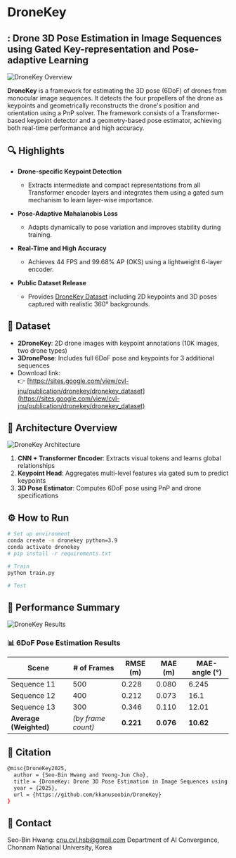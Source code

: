 # DroneKey
## : Drone 3D Pose Estimation in Image Sequences using Gated Key-representation and Pose-adaptive Learning

![DroneKey Overview](./assets/overview_.gif)

**DroneKey** is a framework for estimating the 3D pose (6DoF) of drones from monocular image sequences. It detects the four propellers of the drone as keypoints and geometrically reconstructs the drone's position and orientation using a PnP solver. The framework consists of a Transformer-based keypoint detector and a geometry-based pose estimator, achieving both real-time performance and high accuracy.

## 🔍 Highlights

- **Drone-specific Keypoint Detection**
  - Extracts intermediate and compact representations from all Transformer encoder layers and integrates them using a gated sum mechanism to learn layer-wise importance.
  
- **Pose-Adaptive Mahalanobis Loss**
  - Adapts dynamically to pose variation and improves stability during training.
  
- **Real-Time and High Accuracy**
  - Achieves 44 FPS and 99.68% AP (OKS) using a lightweight 6-layer encoder.
  
- **Public Dataset Release**
  - Provides [DroneKey Dataset](https://sites.google.com/view/cvl-jnu/publication/dronekey/dronekey_dataset) including 2D keypoints and 3D poses captured with realistic 360° backgrounds.

## 📁 Dataset

- **2DroneKey**: 2D drone images with keypoint annotations (10K images, two drone types)
- **3DronePose**: Includes full 6DoF pose and keypoints for 3 additional sequences
- Download link:  
  👉 [https://sites.google.com/view/cvl-jnu/publication/dronekey/dronekey_dataset](https://sites.google.com/view/cvl-jnu/publication/dronekey/dronekey_dataset)

## 🧠 Architecture Overview
![DroneKey Architecture](./assets/architecture.gif)
1. **CNN + Transformer Encoder**: Extracts visual tokens and learns global relationships
2. **Keypoint Head**: Aggregates multi-level features via gated sum to predict keypoints
3. **3D Pose Estimator**: Computes 6DoF pose using PnP and drone specifications

## ⚙️ How to Run

```bash
# Set up environment
conda create -n dronekey python=3.9
conda activate dronekey
# pip install -r requirements.txt

# Train
python train.py

# Test
```

## 🧪 Performance Summary
![DroneKey Results](./assets/result_.gif)

### 📊 6DoF Pose Estimation Results

| Scene            | # of Frames | RMSE (m) | MAE (m) | MAE-angle (°)     |
|------------------|-------------|----------|---------|-------------------|
| Sequence 11      | 500         | 0.228    | 0.080   | 6.245             |
| Sequence 12      | 400         | 0.212    | 0.073   | 16.1              |
| Sequence 13      | 300         | 0.346    | 0.110   | 12.01             |
| **Average (Weighted)** | *(by frame count)* | **0.221** | **0.076** | **10.62**          |


## 📜 Citation
```bash
@misc{DroneKey2025,
  author = {Seo-Bin Hwang and Yeong-Jun Cho},
  title = {DroneKey: Drone 3D Pose Estimation in Image Sequences using Gated Key-representation and Pose-adaptive Learning},
  year = {2025},
  url = {https://github.com/kkanuseobin/DroneKey}
}
```

## 📩 Contact
Seo-Bin Hwang: cnu.cvl.hsb@gmail.com
Department of AI Convergence, Chonnam National University, Korea
